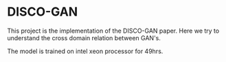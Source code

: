 # DISCO-GAN
This project is the implementation of the DISCO-GAN paper. Here we try to understand the cross domain relation between GAN's.

The model is trained on intel xeon processor for 49hrs.
